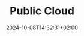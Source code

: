---
weight: 999
title: "Public Cloud"
description: ""
icon: "article"
date: "2024-10-08T14:32:31+02:00"
lastmod: "2024-10-08T14:32:31+02:00"
draft: false
toc: true
---